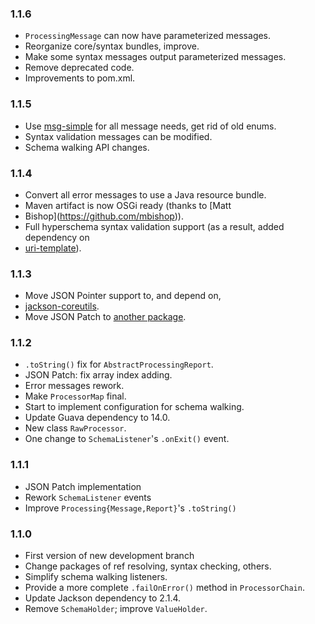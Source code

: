 ### 1.1.6

* `ProcessingMessage` can now have parameterized messages.
* Reorganize core/syntax bundles, improve.
* Make some syntax messages output parameterized messages.
* Remove deprecated code.
* Improvements to pom.xml.

### 1.1.5

* Use [msg-simple](https://github.com/fge/msg-simple) for all message needs, get
  rid of old enums.
* Syntax validation messages can be modified.
* Schema walking API changes.

### 1.1.4

* Convert all error messages to use a Java resource bundle.
* Maven artifact is now OSGi ready (thanks to [Matt
* Bishop](https://github.com/mbishop)).
* Full hyperschema syntax validation support (as a result, added dependency on
* [uri-template](https://github.com/fge/uri-template)).

### 1.1.3

* Move JSON Pointer support to, and depend on,
* [jackson-coreutils](https://github.com/fge/jackson-coreutils).
* Move JSON Patch to [another package](https://github.com/fge/json-patch).

### 1.1.2

* `.toString()` fix for `AbstractProcessingReport`.
* JSON Patch: fix array index adding.
* Error messages rework.
* Make `ProcessorMap` final.
* Start to implement configuration for schema walking.
* Update Guava dependency to 14.0.
* New class `RawProcessor`.
* One change to `SchemaListener`'s `.onExit()` event.

### 1.1.1

* JSON Patch implementation
* Rework `SchemaListener` events
* Improve `Processing{Message,Report}`'s `.toString()`

### 1.1.0

* First version of new development branch
* Change packages of ref resolving, syntax checking, others.
* Simplify schema walking listeners.
* Provide a more complete `.failOnError()` method in `ProcessorChain`.
* Update Jackson dependency to 2.1.4.
* Remove `SchemaHolder`; improve `ValueHolder`.

